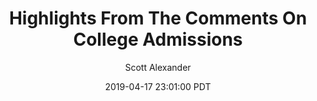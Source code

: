 ---
layout: podcast
title: "Highlights From The Comments On College Admissions"
author: Scott Alexander
description: https://slatestarcodex.com/2019/04/17/highlights-from-the-comments-on-college-admissions/
date: 2019-04-17 23:01:00 PDT
length: 458918
duration: 115
guid: highlights-from-the-comments-on-college-admissions
---